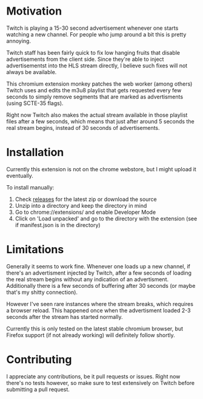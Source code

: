 # Motivation

Twitch is playing a 15-30 second advertisement whenever one starts watching a new channel. For people who jump around a bit this is pretty annoying.

Twitch staff has been fairly quick to fix low hanging fruits that disable advertisements from the client side. Since they're able to inject advertisementst into the HLS stream directly, I believe such fixes will not always be available.

This chromium extension monkey patches the web worker (among others) Twitch uses and edits the m3u8 playlist that gets requested every few seconds to simply remove segments that are marked as advertisments (using SCTE-35 flags).

Right now Twitch also makes the actual stream available in those playlist files after a few seconds, which means that just after around 5 seconds the real stream begins, instead of 30 seconds of advertisements.

# Installation

Currently this extension is not on the chrome webstore, but I might upload it eventually.

To install manually:

1. Check [releases](https://github.com/instance01/Twitch-HLS-AdBlock/releases) for the latest zip or download the source
2. Unzip into a directory and keep the directory in mind
3. Go to chrome://extensions/ and enable Developer Mode
4. Click on 'Load unpacked' and go to the directory with the extension (see if manifest.json is in the directory)


# Limitations

Generally it seems to work fine. Whenever one loads up a new channel, if there's an advertisment injected by Twitch, after a few seconds of loading the real stream begins without any indication of an advertisment. Additionally there is a few seconds of buffering after 30 seconds (or maybe that's my shitty connection).

However I've seen rare instances where the stream breaks, which requires a browser reload. This happened once when the advertisment loaded 2-3 seconds after the stream has started normally.

Currently this is only tested on the latest stable chromium browser, but Firefox support (if not already working) will definitely follow shortly.

# Contributing

I appreciate any contributions, be it pull requests or issues. Right now there's no tests however, so make sure to test extensively on Twitch before submitting a pull request.

